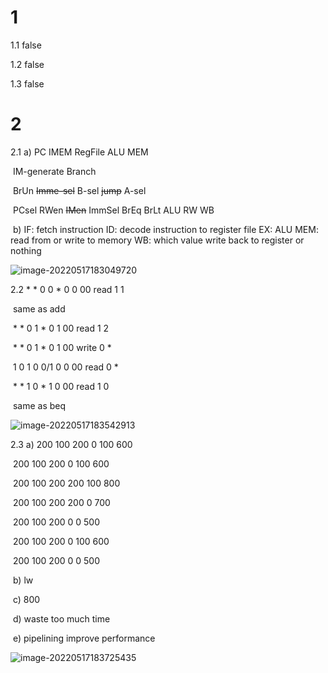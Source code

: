# 1

1.1	false

1.2	false

1.3	false

# 2

2.1	a) PC 	IMEM	RegFile	ALU	MEM

​			IM-generate	Branch

​									BrUn	~~Imme-sel~~ B-sel	~~jump~~ A-sel

​			PCsel	RWen	~~IMen~~ ImmSel	BrEq	BrLt	ALU	RW	WB

​		 b)	IF: fetch instruction ID: decode instruction to register file EX: ALU MEM: read from or write to memory WB: which value write back to register or nothing

![image-20220517183049720](C:\Users\Guosheng_W\AppData\Roaming\Typora\typora-user-images\image-20220517183049720.png)

2.2	*	*	0	0	*	0	0	00	read	1	1

​		 same as add

​		 *	*	0	1	*	0	1	00	read	1	2

​		 *	*	0	1	*	0	1	00	write	0	*

​		 1	0	1	0	0/1	0	0	00	read	0	*

​		 *	*	1	0	*	1	0	00	read	1	0

​		same as beq

![image-20220517183542913](C:\Users\Guosheng_W\AppData\Roaming\Typora\typora-user-images\image-20220517183542913.png)

2.3	a)	200	100	200	0	100	600

​				 200	100	200	0	100	600

​			 	200	100	200	200	100	800

​				 200	100	200	200	0	700

​				 200	100	200	0	0	500

​				 200	100	200	0	100	600

​				 200	100	200	0	0	500

​		  b)	lw

​		  c)	800

​		  d)	waste too much time

​		  e)	pipelining	improve performance

![image-20220517183725435](C:\Users\Guosheng_W\AppData\Roaming\Typora\typora-user-images\image-20220517183725435.png)